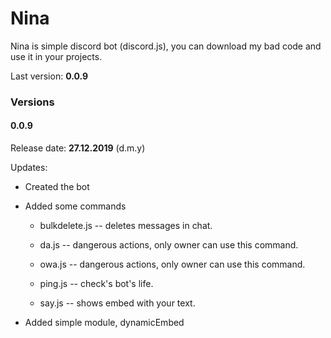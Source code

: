 # Nina

Nina is simple discord bot (discord.js), you can download my bad code and use it in your projects.

Last version: **0.0.9**

### Versions

#### **0.0.9**

Release date: **27.12.2019** (d.m.y)

Updates:

* Created the bot

* Added some commands

  * bulkdelete.js  -- deletes messages in chat.

  * da.js -- dangerous actions, only owner can use this command.

  * owa.js -- dangerous actions, only owner can use this command.

  * ping.js -- check's bot's life.

  * say.js -- shows embed with your text.

* Added simple module, dynamicEmbed
